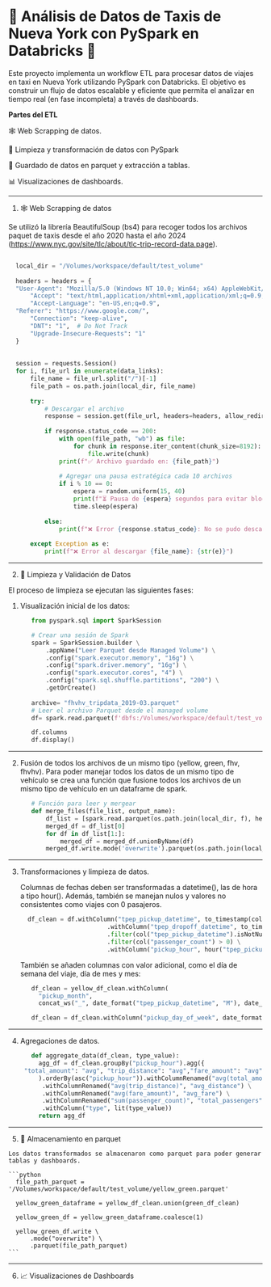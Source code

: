 
 # 🚕 Análisis de Datos de Taxis de Nueva York con PySpark en Databricks 🧱
 
Este proyecto implementa un workflow ETL para procesar datos de viajes en taxi en Nueva York utilizando PySpark con Databricks. El objetivo es construir un flujo de datos escalable y eficiente que permita el analizar en tiempo real (en fase incompleta) a través de dashboards.
 
**Partes del ETL**
 
🕸️ Web Scrapping de datos.
 
🧼 Limpieza y transformación de datos con PySpark
 
💾 Guardado de datos en parquet y extracción a tablas.
 
📊 Visualizaciones de dashboards.
 
 
 
---
 
1. 🕸️ Web Scrapping de datos
 
Se utilizó la librería BeautifulSoup (bs4) para recoger todos los archivos paquet de taxis desde el año 2020 hasta el año 2024 (https://www.nyc.gov/site/tlc/about/tlc-trip-record-data.page).
 
```python

  local_dir = "/Volumes/workspace/default/test_volume"
  
  headers = headers = {
  "User-Agent": "Mozilla/5.0 (Windows NT 10.0; Win64; x64) AppleWebKit/537.36 (KHTML, like Gecko) Chrome/124.0.0.0 Safari/537.36",
      "Accept": "text/html,application/xhtml+xml,application/xml;q=0.9,image/avif,image/webp,*/*;q=0.8",
      "Accept-Language": "en-US,en;q=0.9",
  "Referer": "https://www.google.com/",
      "Connection": "keep-alive",
      "DNT": "1",  # Do Not Track
      "Upgrade-Insecure-Requests": "1"
  }
  
  
  session = requests.Session()
  for i, file_url in enumerate(data_links):
      file_name = file_url.split("/")[-1]
      file_path = os.path.join(local_dir, file_name)
  
      try:
          # Descargar el archivo 
          response = session.get(file_url, headers=headers, allow_redirects=True)
  
          if response.status_code == 200:
              with open(file_path, "wb") as file:
                  for chunk in response.iter_content(chunk_size=8192):
                      file.write(chunk)
              print(f"✅ Archivo guardado en: {file_path}")
  
              # Agregar una pausa estratégica cada 10 archivos
              if i % 10 == 0:
                  espera = random.uniform(15, 40)
                  print(f"⏳ Pausa de {espera} segundos para evitar bloqueos...")
                  time.sleep(espera)
  
          else:
              print(f"❌ Error {response.status_code}: No se pudo descargar {file_name}")
  
      except Exception as e:
          print(f"❌ Error al descargar {file_name}: {str(e)}")
```
 
 
---
 
2. 🧹 Limpieza y Validación de Datos
 
El proceso de limpieza se ejecutan las siguientes fases:

  1. Visualización inicial de los datos:
     
       ```python
          from pyspark.sql import SparkSession

          # Crear una sesión de Spark
          spark = SparkSession.builder \
              .appName("Leer Parquet desde Managed Volume") \
              .config("spark.executor.memory", "16g") \
              .config("spark.driver.memory", "16g") \
              .config("spark.executor.cores", "4") \
              .config("spark.sql.shuffle.partitions", "200") \
              .getOrCreate()
          
          archive= "fhvhv_tripdata_2019-03.parquet"
          # Leer el archivo Parquet desde el managed volume
          df= spark.read.parquet(f'dbfs:/Volumes/workspace/default/test_volume/{archive}')

          df.columns
          df.display()
       ```
       
---

  2. Fusión de todos los archivos de un mismo tipo (yellow, green, fhv, fhvhv). Para poder manejar todos los datos de un mismo tipo de vehículo se crea una función que fusione todos los archivos de un mismo tipo de vehículo en un dataframe de spark.
     
     ```python
        # Función para leer y mergear
        def merge_files(file_list, output_name):
            df_list = [spark.read.parquet(os.path.join(local_dir, f), header=True, inferSchema=True) for f in file_list]
            merged_df = df_list[0]
            for df in df_list[1:]:
                merged_df = merged_df.unionByName(df)
            merged_df.write.mode('overwrite').parquet(os.path.join(local_dir, output_name))
     ```
---
 
  3. Transformaciones y limpieza de datos.
     
       Columnas de fechas deben ser transformadas a datetime(), las de hora a tipo hour(). Además, también se manejan nulos y valores no consistentes como viajes con 0 pasajeros.
     

     ```python
       df_clean = df.withColumn("tpep_pickup_datetime", to_timestamp(col("tpep_pickup_datetime"))) \
                             .withColumn("tpep_dropoff_datetime", to_timestamp(col("tpep_dropoff_datetime"))) \
                             .filter(col("tpep_pickup_datetime").isNotNull()) \
                             .filter(col("passenger_count") > 0) \
                             .withColumn("pickup_hour", hour("tpep_pickup_datetime"))
     ```
     

      También se añaden columnas con valor adicional, como el día de semana del viaje, día de mes y mes:

     ```python
        df_clean = yellow_df_clean.withColumn(
          "pickup_month", 
          concat_ws("_", date_format("tpep_pickup_datetime", "M"), date_format("tpep_pickup_datetime", "MMMM")))

        df_clean = df_clean.withColumn("pickup_day_of_week", date_format("tpep_pickup_datetime", "EEEE"))
     ```
 
---

  4. Agregaciones de datos.

     ```python
        def aggregate_data(df_clean, type_value):
          agg_df = df_clean.groupBy("pickup_hour").agg({
      "total_amount": "avg", "trip_distance": "avg","fare_amount": "avg" ,"passenger_count": "sum"}
          ).orderBy(asc("pickup_hour")).withColumnRenamed("avg(total_amount)", "avg_amount") \
           .withColumnRenamed("avg(trip_distance)", "avg_distance") \
           .withColumnRenamed("avg(fare_amount)", "avg_fare") \
           .withColumnRenamed("sum(passenger_count)", "total_passengers") \
           .withColumn("type", lit(type_value))
          return agg_df
     ```

---
 
  5. 💾 Almacenamiento en parquet
   
    Los datos transformados se almacenaron como parquet para poder generar tablas y dashboards.

    ```python
      file_path_parquet = '/Volumes/workspace/default/test_volume/yellow_green.parquet'
    
      yellow_green_dataframe = yellow_df_clean.union(green_df_clean)
      
      yellow_green_df = yellow_green_dataframe.coalesce(1)
      
      yellow_green_df.write \
          .mode("overwrite") \
          .parquet(file_path_parquet)
    ```
 
 
---
 
6. 📈 Visualizaciones de Dashboards


 
 
